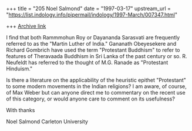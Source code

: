 +++
title = "205 Noel Salmond"
date = "1997-03-17"
upstream_url = "https://list.indology.info/pipermail/indology/1997-March/007347.html"

+++
[Archive link](https://list.indology.info/pipermail/indology/1997-March/007347.html)


I find that both Rammmohun Roy or Dayananda Sarasvati are frequently
referred to as the "Martin Luther of India."  Gananath Obeyesekere and
Richard Gombrich have used the term "Protestant Buddhism" to refer to
features of Theravaada Buddhism in Sri Lanka of the past century or so. R.
Neufeldt has referred to the thought of M.G. Ranade as "Protestant Hinduism."

Is there a literature on the applicability of the heuristic epithet
"Protestant" to some modern movements in the Indian religions? I am aware,
of course, of Max Weber but can anyone direct me to commentary on the
recent use of this category, or would anyone care to comment on its
usefulness?

With thanks

Noel Salmond
Carleton University




